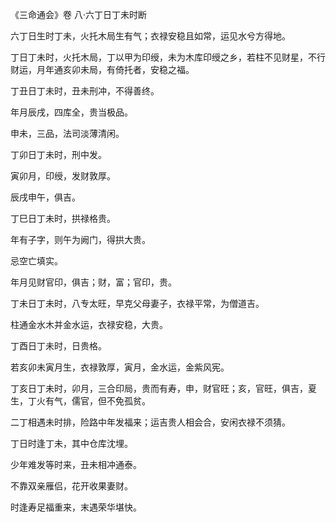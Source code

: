 《三命通会》卷 八·六丁日丁未时断

六丁日生时丁未，火托木局生有气；衣禄安稳且如常，运见水兮方得地。

丁日丁未时，火托木局，丁以甲为印绶，未为木库印绶之乡，若柱不见财星，不行财运，月年通亥卯未局，有倚托者，安稳之福。

丁丑日丁未时，丑未刑冲，不得善终。

年月辰戌，四库全，贵当极品。

申未，三品，法司淡薄清闲。

丁卯日丁未时，刑中发。

寅卯月，印绶，发财敦厚。

辰戌申午，俱吉。

丁巳日丁未时，拱禄格贵。

年有子字，则午为阙门，得拱大贵。

忌空亡填实。

年月见财官印，俱吉；财，富；官印，贵。

丁未日丁未时，八专太旺，早克父母妻子，衣禄平常，为僧道吉。

柱通金水木并金水运，衣禄安稳，大贵。

丁酉日丁未时，日贵格。

若亥卯未寅月生，衣禄敦厚，寅月，金水运，金紫风宪。

丁亥日丁未时，卯月，三合印局，贵而有寿，申，财官旺；亥，官旺，俱吉，夏生，丁火有气，儒官，但不免孤贫。

二丁相遇未时排，险路中年发福来；运吉贵人相会合，安闲衣禄不须猜。

丁日时逢丁未，其中仓库沈埋。

少年难发等时来，丑未相冲通泰。

不靠双亲雁侣，花开收果妻财。

时逢寿足福重来，末遇荣华堪快。

